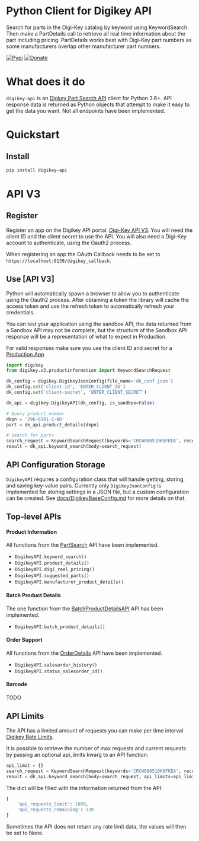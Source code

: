 Python Client for Digikey API
=================================
Search for parts in the Digi-Key catalog by keyword using KeywordSearch. Then make a PartDetails call to retrieve all 
real time information about the part including pricing. PartDetails works best with Digi-Key part numbers as some 
manufacturers overlap other manufacturer part numbers.

[![Pypi](https://img.shields.io/pypi/v/digikey-api.svg?color=brightgreen)](https://pypi.org/project/digikey-api/) 
[![Donate](https://img.shields.io/badge/Donate-PayPal-gold.svg)](https://www.paypal.com/cgi-bin/webscr?cmd=_donations&business=53HWHHVCJ3D4J&currency_code=EUR&source=url)

# What does it do
`digikey-api` is an [Digkey Part Search API](https://api-portal.digikey.com/node/8517) client for Python 3.6+. API response data is returned as Python objects that attempt to make it easy to get the data you want. Not all endpoints have been implemented.

# Quickstart

## Install
```sh
pip install digikey-api
```

# API V3
## Register
Register an app on the Digikey API portal: [Digi-Key API V3](https://developer.digikey.com/get_started). You will need 
the client ID and the client secret to use the API. You will also need a Digi-Key account to authenticate, using the 
Oauth2 process.

When registering an app the OAuth Callback needs to be set to `https://localhost:8139/digikey_callback`.

## Use [API V3]
Python will automatically spawn a browser to allow you to authenticate using the Oauth2 process. After obtaining a token
the library will cache the access token and use the refresh token to automatically refresh your credentials.

You can test your application using the sandbox API, the data returned from a Sandbox API may not be complete, but the 
structure of the Sandbox API response will be a representation of what to expect in Production.

For valid responses make sure you use the client ID and secret for a [Production App](https://developer.digikey.com/documentation/organization)

```python
import digikey
from digikey.v3.productinformation import KeywordSearchRequest

dk_config = digikey.DigikeyJsonConfig(file_name='dk_conf.json')
dk_config.set('client-id', 'ENTER_CLIENT_ID')
dk_config.set('client-secret', 'ENTER_CLIENT_SECRET')

dk_api = digikey.DigikeyAPI(dk_config, is_sandbox=False)

# Query product number
dkpn = '296-6501-1-ND'
part = dk_api.product_details(dkpn)

# Search for parts 
search_request = KeywordSearchRequest(keywords='CRCW080510K0FKEA', record_count=10)
result = dk_api.keyword_search(body=search_request)
```

## API Configuration Storage
`DigikeyAPI` requires a configuration class that will handle getting, storing, and saving key-value pairs. Currently
only `DigikeyJsonConfig` is implemented for storing settings in a JSON file, but a custom configuration can be created.
See [docs/DigikeyBaseConfig.md](docs/DigikeyBaseConfig.md) for more details on that.

## Top-level APIs

#### Product Information
All functions from the [PartSearch](https://developer.digikey.com/products/product-information/partsearch/) API have been implemented.
* `DigikeyAPI.keyword_search()`
* `DigikeyAPI.product_details()`
* `DigikeyAPI.digi_reel_pricing()`
* `DigikeyAPI.suggested_parts()`
* `DigikeyAPI.manufacturer_product_details()`

#### Batch Product Details
The one function from the [BatchProductDetailsAPI](https://developer.digikey.com/products/batch-productdetails/batchproductdetailsapi) API has been implemented.
* `DigikeyAPI.batch_product_details()`

#### Order Support
All functions from the [OrderDetails](https://developer.digikey.com/products/order-support/orderdetails/) API have been implemented.
* `DigikeyAPI.salesorder_history()`
* `DigikeyAPI.status_salesorder_id()`

#### Barcode
TODO

## API Limits
The API has a limited amount of requests you can make per time interval [Digikey Rate Limits](https://developer.digikey.com/documentation/shared-concepts#rate-limits). 

It is possible to retrieve the number of max requests and current requests by passing an optional api_limits kwarg to an API function:
```python
api_limit = {}
search_request = KeywordSearchRequest(keywords='CRCW080510K0FKEA', record_count=10)
result = dk_api.keyword_search(body=search_request, api_limits=api_limit)
```
 
The dict will be filled with the information returned from the API:
```python
{ 
    'api_requests_limit': 1000, 
    'api_requests_remaining': 139
}
```
Sometimes the API does not return any rate limit data, the values will then be set to None.

